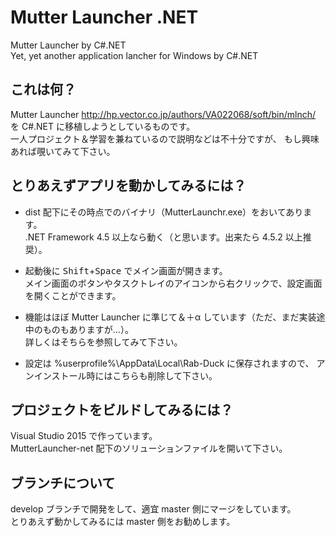 # Mutter Launcher .NET

Mutter Launcher by C#.NET  
Yet, yet another application lancher for Windows by C#.NET

## これは何？

Mutter Launcher <http://hp.vector.co.jp/authors/VA022068/soft/bin/mlnch/>  
を C#.NET に移植しようとしているものです。  
一人プロジェクト＆学習を兼ねているので説明などは不十分ですが、
もし興味あれば覗いてみて下さい。

## とりあえずアプリを動かしてみるには？

- dist 配下にその時点でのバイナリ（MutterLaunchr.exe）をおいてあります。  
.NET Framework 4.5 以上なら動く（と思います。出来たら 4.5.2 以上推奨）。

- 起動後に <kbd>Shift</kbd>+<kbd>Space</kbd> でメイン画面が開きます。  
メイン画面のボタンやタスクトレイのアイコンから右クリックで、設定画面を開くことができます。

- 機能はほぼ Mutter Launcher に準じて＆＋α しています（ただ、まだ実装途中のものもありますが…）。  
詳しくはそちらを参照してみて下さい。

- 設定は %userprofile%\AppData\Local\Rab-Duck に保存されますので、
アンインストール時にはこちらも削除して下さい。

## プロジェクトをビルドしてみるには？

Visual Studio 2015 で作っています。  
MutterLauncher-net 配下のソリューションファイルを開いて下さい。


## ブランチについて
develop ブランチで開発をして、適宜 master 側にマージをしています。  
とりあえず動かしてみるには master 側をお勧めします。
